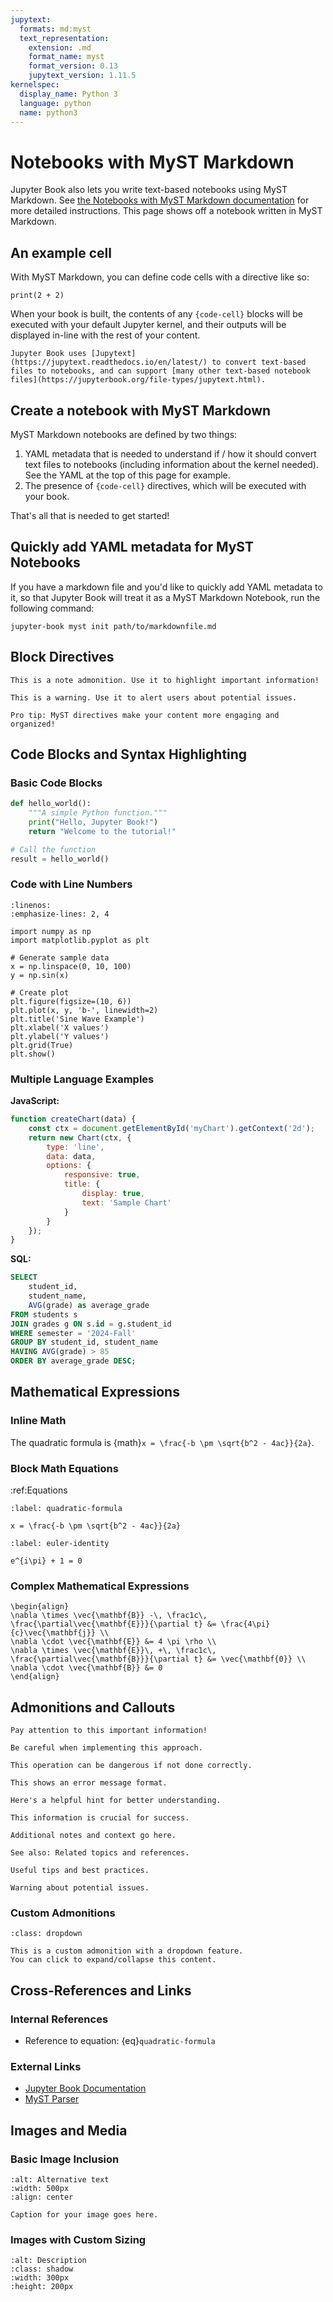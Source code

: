 ```yaml
---
jupytext:
  formats: md:myst
  text_representation:
    extension: .md
    format_name: myst
    format_version: 0.13
    jupytext_version: 1.11.5
kernelspec:
  display_name: Python 3
  language: python
  name: python3
---
```


# Notebooks with MyST Markdown

Jupyter Book also lets you write text-based notebooks using MyST Markdown.
See [the Notebooks with MyST Markdown documentation](https://jupyterbook.org/file-types/myst-notebooks.html) for more detailed instructions.
This page shows off a notebook written in MyST Markdown.

## An example cell

With MyST Markdown, you can define code cells with a directive like so:

```{code-cell}
print(2 + 2)
```

When your book is built, the contents of any `{code-cell}` blocks will be
executed with your default Jupyter kernel, and their outputs will be displayed
in-line with the rest of your content.

```{seealso}
Jupyter Book uses [Jupytext](https://jupytext.readthedocs.io/en/latest/) to convert text-based files to notebooks, and can support [many other text-based notebook files](https://jupyterbook.org/file-types/jupytext.html).
```

## Create a notebook with MyST Markdown

MyST Markdown notebooks are defined by two things:

1. YAML metadata that is needed to understand if / how it should convert text files to notebooks (including information about the kernel needed).
   See the YAML at the top of this page for example.
2. The presence of `{code-cell}` directives, which will be executed with your book.

That's all that is needed to get started!

## Quickly add YAML metadata for MyST Notebooks

If you have a markdown file and you'd like to quickly add YAML metadata to it, so that Jupyter Book will treat it as a MyST Markdown Notebook, run the following command:

```
jupyter-book myst init path/to/markdownfile.md
```

## Block Directives

```{note}
This is a note admonition. Use it to highlight important information!
```

```{warning}
This is a warning. Use it to alert users about potential issues.
```

```{tip}
Pro tip: MyST directives make your content more engaging and organized!
```

## Code Blocks and Syntax Highlighting 

### Basic Code Blocks

```python
def hello_world():
    """A simple Python function."""
    print("Hello, Jupyter Book!")
    return "Welcome to the tutorial!"

# Call the function
result = hello_world()
```

### Code with Line Numbers

```{code-block} python
:linenos:
:emphasize-lines: 2, 4

import numpy as np
import matplotlib.pyplot as plt

# Generate sample data
x = np.linspace(0, 10, 100)
y = np.sin(x)

# Create plot
plt.figure(figsize=(10, 6))
plt.plot(x, y, 'b-', linewidth=2)
plt.title('Sine Wave Example')
plt.xlabel('X values')
plt.ylabel('Y values')
plt.grid(True)
plt.show()
```

### Multiple Language Examples

**JavaScript:**
```javascript
function createChart(data) {
    const ctx = document.getElementById('myChart').getContext('2d');
    return new Chart(ctx, {
        type: 'line',
        data: data,
        options: {
            responsive: true,
            title: {
                display: true,
                text: 'Sample Chart'
            }
        }
    });
}
```

**SQL:**
```sql
SELECT 
    student_id,
    student_name,
    AVG(grade) as average_grade
FROM students s
JOIN grades g ON s.id = g.student_id
WHERE semester = '2024-Fall'
GROUP BY student_id, student_name
HAVING AVG(grade) > 85
ORDER BY average_grade DESC;
```

## Mathematical Expressions 
### Inline Math
The quadratic formula is {math}`x = \frac{-b \pm \sqrt{b^2 - 4ac}}{2a}`.

### Block Math Equations
:ref:Equations

```{math}
:label: quadratic-formula

x = \frac{-b \pm \sqrt{b^2 - 4ac}}{2a}
```

```{math}
:label: euler-identity

e^{i\pi} + 1 = 0
```

### Complex Mathematical Expressions

```{math}
\begin{align}
\nabla \times \vec{\mathbf{B}} -\, \frac1c\, \frac{\partial\vec{\mathbf{E}}}{\partial t} &= \frac{4\pi}{c}\vec{\mathbf{j}} \\
\nabla \cdot \vec{\mathbf{E}} &= 4 \pi \rho \\
\nabla \times \vec{\mathbf{E}}\, +\, \frac1c\, \frac{\partial\vec{\mathbf{B}}}{\partial t} &= \vec{\mathbf{0}} \\
\nabla \cdot \vec{\mathbf{B}} &= 0
\end{align}
```

## Admonitions and Callouts 
```{attention}
Pay attention to this important information!
```

```{caution}
Be careful when implementing this approach.
```

```{danger}
This operation can be dangerous if not done correctly.
```

```{error}
This shows an error message format.
```

```{hint}
Here's a helpful hint for better understanding.
```

```{important}
This information is crucial for success.
```

```{note}
Additional notes and context go here.
```

```{seealso}
See also: Related topics and references.
```

```{tip}
Useful tips and best practices.
```

```{warning}
Warning about potential issues.
```

### Custom Admonitions

```{admonition} Custom Title
:class: dropdown

This is a custom admonition with a dropdown feature.
You can click to expand/collapse this content.
```

## Cross-References and Links 

### Internal References
- Reference to equation: {eq}`quadratic-formula`

### External Links
- [Jupyter Book Documentation](https://jupyterbook.org/)
- [MyST Parser](https://myst-parser.readthedocs.io/)


## Images and Media 
### Basic Image Inclusion

```{figure} logo.png
:alt: Alternative text
:width: 500px
:align: center

Caption for your image goes here.
```

### Images with Custom Sizing

```{image} logo.png
:alt: Description
:class: shadow
:width: 300px
:height: 200px
```




